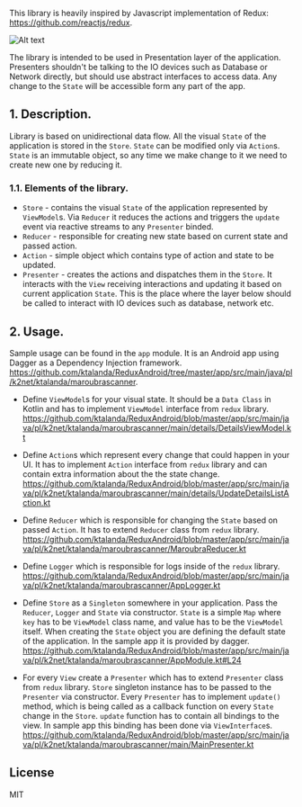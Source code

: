 This library is heavily inspired by Javascript implementation of Redux: https://github.com/reactjs/redux.

![Alt text](https://user-images.githubusercontent.com/5991481/28999668-2e161f5a-7a93-11e7-999d-373db2e93eb5.png "Redux Schema.")

The library is intended to be used in Presentation layer of the application. Presenters shouldn't be talking to the IO devices such as Database or Network directly, but should use abstract interfaces to access data. Any change to the `State` will be accessible form any part of the app.

## 1. Description.
Library is based on unidirectional data flow. All the visual `State` of the application is stored in the `Store`. `State` can be modified only via `Action`s. `State` is an immutable object, so any time we make change to it we need to create new one by reducing it.

### 1.1. Elements of the library.

* `Store` - contains the visual `State` of the application represented by `ViewModel`s. Via `Reducer` it reduces the actions and triggers the `update` event via reactive streams to any `Presenter` binded. 
* `Reducer` - responsible for creating new state based on current state and passed action.
* `Action` - simple object which contains type of action and state to be updated.
* `Presenter` - creates the actions and dispatches them in the `Store`. It interacts with the `View` receiving interactions and updating it based on current application `State`. This is the place where the layer below should be called to interact with IO devices such as database, network etc.

## 2. Usage.
Sample usage can be found in the `app` module. It is an Android app using Dagger as a Dependency Injection framework. https://github.com/ktalanda/ReduxAndroid/tree/master/app/src/main/java/pl/k2net/ktalanda/maroubrascanner. 

* Define `ViewModel`s for your visual state. It should be a `Data Class` in Kotlin and has to implement `ViewModel` interface from `redux` library. https://github.com/ktalanda/ReduxAndroid/blob/master/app/src/main/java/pl/k2net/ktalanda/maroubrascanner/main/details/DetailsViewModel.kt

* Define `Action`s which represent every change that could happen in your UI. It has to implement `Action` interface from `redux` library and can contain extra information about the the state change. https://github.com/ktalanda/ReduxAndroid/blob/master/app/src/main/java/pl/k2net/ktalanda/maroubrascanner/main/details/UpdateDetailsListAction.kt

* Define `Reducer` which is responsible for changing the `State` based on passed `Action`. It has to extend `Reducer` class from `redux` library. 
https://github.com/ktalanda/ReduxAndroid/blob/master/app/src/main/java/pl/k2net/ktalanda/maroubrascanner/MaroubraReducer.kt

* Define `Logger` which is responsible for logs inside of the `redux` library.
https://github.com/ktalanda/ReduxAndroid/blob/master/app/src/main/java/pl/k2net/ktalanda/maroubrascanner/AppLogger.kt

* Define `Store` as a `Singleton` somewhere in your application. Pass the `Reducer`, `Logger` and `State` via constructor. `State` is a simple `Map` where `key` has to be `ViewModel` class name, and value has to be the `ViewModel` itself. When creating the `State` object you are defining the default state of the application. In the sample app it is provided by dagger. https://github.com/ktalanda/ReduxAndroid/blob/master/app/src/main/java/pl/k2net/ktalanda/maroubrascanner/AppModule.kt#L24

* For every `View` create a `Presenter` which has to extend `Presenter` class from `redux` library. `Store` singleton instance has to be passed to the `Presenter` via constructor. Every `Presenter` has to implement `update()` method, which is being called as a callback function on every `State` change in the `Store`. `update` function has to contain all bindings to the view. In sample app this binding has been done via `ViewInterface`s.
https://github.com/ktalanda/ReduxAndroid/blob/master/app/src/main/java/pl/k2net/ktalanda/maroubrascanner/main/MainPresenter.kt

## License
MIT

